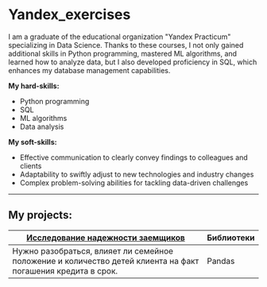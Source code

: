 # Yandex_exercises

I am a graduate of the educational organization "Yandex Practicum" specializing in Data Science. Thanks to these courses, I not only gained additional skills in Python programming, mastered ML algorithms, and learned how to analyze data, but I also developed proficiency in SQL, which enhances my database management capabilities.

**My hard-skills:**
* Python programming
* SQL
* ML algorithms
* Data analysis

**My soft-skills:**
* Effective communication to clearly convey findings to colleagues and clients
* Adaptability to swiftly adjust to new technologies and industry changes
* Complex problem-solving abilities for tackling data-driven challenges

---
## My projects:

| [Исследование надежности заемщиков](https://github.com/InventorDreamer/Yandex_exercises/tree/main/Исследование%20надежности%20заемщиков) | Библиотеки |
|------------------------------------------------------------------------------------------------------------------------------------|------------|
| Нужно разобраться, влияет ли семейное положение и количество детей клиента на факт погашения кредита в срок.                       | Pandas     |


